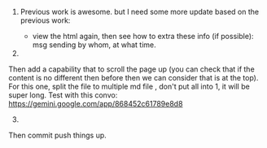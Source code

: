 1. Previous work is awesome. 
but I need some more update based on the previous work: 
    - view the html again, then see how to extra these info (if possible): msg sending by whom, at what time. 

2.
Then add a capability that to scroll the page up (you can check that if the content is no different then before then we can consider that is at the top). For this one, split the file to multiple md file , don't put all into 1, it will be super long. 
Test with this convo: https://gemini.google.com/app/868452c61789e8d8


3.
Then commit push things up. 